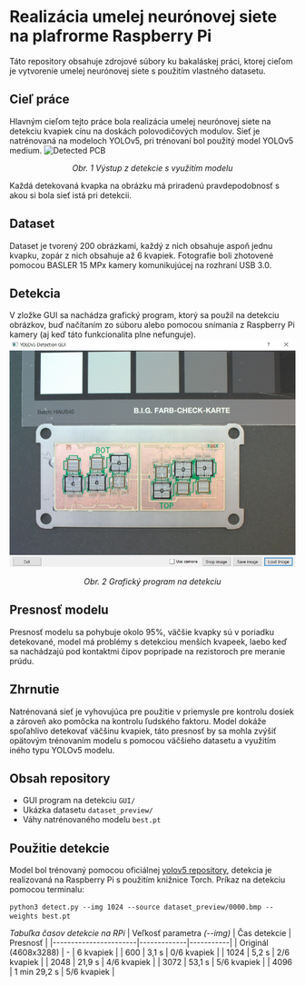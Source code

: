 # Realizácia umelej neurónovej siete na plafrorme Raspberry Pi
Táto repository obsahuje zdrojové súbory ku bakaláskej práci, ktorej cieľom je vytvorenie umelej neurónovej siete s použitím vlastného datasetu.
## Cieľ práce
Hlavným cieľom tejto práce bola realizácia umelej neurónovej siete na detekciu kvapiek cínu na doskách polovodičových modulov. Sieť je natrénovaná na modeloch YOLOv5, pri trénovaní bol použitý model YOLOv5 medium.
![Detected PCB](images/pcb_splash.png)
*<p align="center"> Obr. 1 Výstup z detekcie s využitím modelu</p>*
Každá detekovaná kvapka na obrázku má priradenú pravdepodobnosť s akou si bola sieť istá pri detekcii.
## Dataset
Dataset je tvorený 200 obrázkami, každý z nich obsahuje aspoň jednu kvapku, zopár z nich obsahuje až 6 kvapiek. Fotografie boli zhotovené pomocou BASLER 15 MPx kamery komunikujúcej na rozhraní USB 3.0. 
## Detekcia
V zložke GUI sa nachádza grafický program, ktorý sa použil na detekciu obrázkov, buď načítaním zo súboru alebo pomocou snímania z Raspberry Pi kamery (aj keď táto funkcionalita plne nefunguje).
![GUI window](images/GUI_window.jpg)
*<p align="center"> Obr. 2 Grafický program na detekciu</p>*
## Presnosť modelu
Presnosť modelu sa pohybuje okolo 95%, väčšie kvapky sú v poriadku detekované, model má problémy s detekciou menších kvapeek, laebo keď sa nachádzajú pod kontaktmi čipov poprípade na rezistoroch pre meranie prúdu.
## Zhrnutie
Natrénovaná sieť je vyhovujúca pre použitie v priemysle pre kontrolu dosiek a zároveň ako pomôcka na kontrolu ľudského faktoru. Model dokáže spoľahlivo detekovať väčšinu kvapiek, táto presnosť by sa mohla zvýšiť opätovým trénovaním modelu s pomocou väčšieho datasetu a využitím iného typu YOLOv5 modelu.
## Obsah repository
- GUI program na detekciu `GUI/`
- Ukázka datasetu `dataset_preview/`
- Váhy natrénovaného modelu `best.pt`

## Použitie detekcie
Model bol trénovaný pomocou oficiálnej [yolov5 repository](https://github.com/ultralytics/yolov5), detekcia je realizovaná na Raspberry Pi s použitím knižnice Torch.
Príkaz na detekciu pomocou terminalu:
```
python3 detect.py --img 1024 --source dataset_preview/0000.bmp --weights best.pt
```

*Tabuľka časov detekcie na RPi*
| Veľkosť parametra *(--img)* | Čas detekcie | Presnosť |
|-----------------------|-------------|-----------|
| Originál (4608x3288) | - | 6 kvapiek |
| 600 | 3,1 s | 0/6 kvapiek |
| 1024 | 5,2 s | 2/6 kvapiek |
| 2048 | 21,9 s | 4/6 kvapiek |
| 3072 | 53,1 s | 5/6 kvapiek |
| 4096 | 1 min 29,2 s | 5/6 kvapiek |
